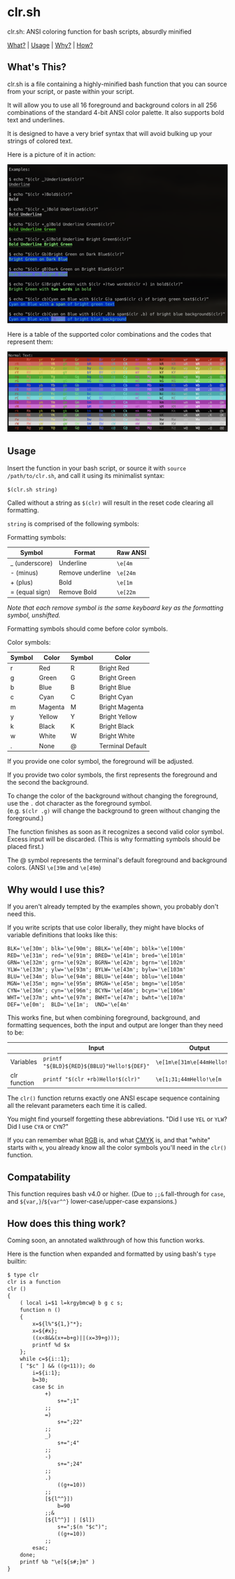 # clr.sh
clr.sh: ANSI coloring function for bash scripts, absurdly minified

[What?](#whats-this) | [Usage](#Usage) | [Why?](#why-would-i-use-this) | [How?](#how-does-this-thing-work)

## What's This? 

clr.sh is a file containing a highly-minified bash function that you can source from your script, or paste within your script. 

It will allow you to use all 16 foreground and background colors in all 256 combinations of the standard 4-bit ANSI color palette. It also supports bold text and underlines. 

It is designed to have a very brief syntax that will avoid bulking up your strings of colored text. 

Here is a picture of it in action:

![Example Image](https://raw.githubusercontent.com/rustyflavor/clr.sh/main/images/clr_examples.png)

Here is a table of the supported color combinations and the codes that represent them:

![Color Table](https://raw.githubusercontent.com/rustyflavor/clr.sh/main/images/clr_table.png)

## Usage

Insert the function in your bash script, or source it with `source /path/to/clr.sh`, and call it using its minimalist syntax:

`$(clr.sh string)`

Called without a string as `$(clr)` will result in the reset code clearing all formatting. 

`string` is comprised of the following symbols:

Formatting symbols:

| Symbol         | Format           | Raw ANSI |
| -------------- | ---------------- | -------- |
| _ (underscore) | Underline        | `\e[4m`  |
| - (minus)      | Remove underline | `\e[24m` |
| + (plus)       | Bold             | `\e[1m`  |
| = (equal sign) | Remove Bold      | `\e[22m` |

*Note that each remove symbol is the same keyboard key as the formatting symbol, unshifted.*

Formatting symbols should come before color symbols.

Color symbols: 

| Symbol | Color   | Symbol | Color |
| ------ | ------- | ------ | ---------------- |
| r      | Red     | R      | Bright Red       |
| g      | Green   | G      | Bright Green     |
| b      | Blue    | B      | Bright Blue      |
| c      | Cyan    | C      | Bright Cyan      |
| m      | Magenta | M      | Bright Magenta   |
| y      | Yellow  | Y      | Bright Yellow    |
| k      | Black   | K      | Bright Black     |
| w      | White   | W      | Bright White     |
| .      | None    | @      | Terminal Default |

If you provide one color symbol, the foreground will be adjusted. 

If you provide two color symbols, the first represents the foreground and the second the background. 

To change the color of the background without changing the foreground, use the `.` dot character as the foreground symbol.  
(e.g. `$(clr .g)` will change the background to green without changing the foreground.) 

The function finishes as soon as it recognizes a second valid color symbol. Excess input will be discarded. (This is why formatting symbols should be placed first.)

The @ symbol represents the terminal's default foreground and background colors. (ANSI `\e[39m` and `\e[49m`)

## Why would I use this?

If you aren't already tempted by the examples shown, you probably don't need this. 

If you write scripts that use color liberally, they might have blocks of variable definitions that looks like this:

```
BLK='\e[30m'; blk='\e[90m'; BBLK='\e[40m'; bblk='\e[100m'
RED='\e[31m'; red='\e[91m'; BRED='\e[41m'; bred='\e[101m'
GRN='\e[32m'; grn='\e[92m'; BGRN='\e[42m'; bgrn='\e[102m'
YLW='\e[33m'; ylw='\e[93m'; BYLW='\e[43m'; bylw='\e[103m'
BLU='\e[34m'; blu='\e[94m'; BBLU='\e[44m'; bblu='\e[104m'
MGN='\e[35m'; mgn='\e[95m'; BMGN='\e[45m'; bmgn='\e[105m'
CYN='\e[36m'; cyn='\e[96m'; BCYN='\e[46m'; bcyn='\e[106m'
WHT='\e[37m'; wht='\e[97m'; BWHT='\e[47m'; bwht='\e[107m'
DEF='\e[0m';  BLD='\e[1m';  UND='\e[4m'
```

This works fine, but when combining foreground, background, and formatting sequences, both the input and output are longer than they need to be:

| | Input | Output 
---|---|----
Variables | `printf "${BLD}${RED}${BBLU}"Hello!${DEF}"` | `\e[1m\e[31m\e[44mHello!\e[0m`
clr function | `printf "$(clr +rb)Hello!$(clr)"`  | `\e[1;31;44mHello!\e[m` 

The `clr()` function returns exactly one ANSI escape sequence containing all the relevant parameters each time it is called.

You might find yourself forgetting these abbreviations. "Did I use `YEL` or `YLW`? Did I use `CYA` or `CYN`?"

If you can remember what [RGB](https://en.wikipedia.org/wiki/RGB_color_model) is, and what [CMYK](https://en.wikipedia.org/wiki/CMYK_color_model) is, and that "white" starts with `w`, you already know all the color symbols you'll need in the `clr()` function. 

## Compatability

This function requires bash v4.0 or higher. (Due to `;;&` fall-through for `case`, and `${var,}`/`${var^^}` lower-case/upper-case expansions.) 

## How does this thing work?

Coming soon, an annotated walkthrough of how this function works. 

Here is the function when expanded and formatted by using bash's `type` builtin:

```
$ type clr
clr is a function
clr ()
{
    ( local i=$1 l=krgybmcw@ b g c s;
    function n ()
    {
        x=${l%"${1,}"*};
        x=${#x};
        ((x<8&&(x+=b+g)||(x=39+g)));
        printf %d $x
    };
    while c=${i::1};
    [ "$c" ] && ((g<11)); do
        i=${i:1};
        b=30;
        case $c in
            +)
                s+=";1"
            ;;
            =)
                s+=";22"
            ;;
            _)
                s+=";4"
            ;;
            -)
                s+=";24"
            ;;
            .)
                ((g+=10))
            ;;
            [${l^^}])
                b=90
            ;;&
            [${l^^}] | [$l])
                s+=";$(n "$c")";
                ((g+=10))
            ;;
        esac;
    done;
    printf %b "\e[${s#;}m" )
}
```
